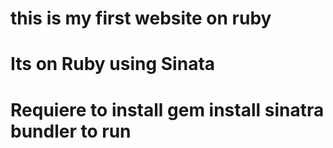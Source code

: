 # this is my first website on ruby
# Its on Ruby using Sinata
# Requiere to install gem install sinatra bundler to run 